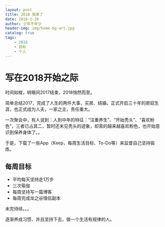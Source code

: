 ```yaml
---
layout: post
title: 2018 我来了
date: 2018-2-20
author: 少年不年少
header-img: img/home-bg-art.jpg
catalog: true
tags:
    - 2018
    - 目标
    - 个人
---
```


# 写在2018开始之际

时间如梭，转眼间2017结束，2018悄然而至。

简单总结2017，完成了人生的两件大事，买房、结婚。正式开启三十年的房奴生涯，也正式成为人夫，一家之主，责任重大。

一次聚会中，有人说到：人到中年的特征：“注重养生”、“开始秃头”、“喜欢粉色”，三者已占其二，暂时还未见秃头的迹象，却真的越来越喜欢粉色，也开始意识到保养身体了。。

于是，下载了一些App（Keep，每周生活目标、To-Do等）来监督自己坚持锻炼。

## 每周目标

- 平均每天坚持走1万步
- 三次瑜伽
- 每周坚持写一篇博客
- 每周完成龙之谷情侣副本

未完待续。。。

逐渐养成习惯、并且坚持下去，做一个生活有规律的人。

